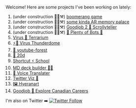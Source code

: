 Welcome! Here are some projects I've been working on lately:

1. (under construction 👷‍♂️⚒) [boomerang game](https://boomeranggame.netlify.app)
1. (under construction 👷‍♂️⚒) [some kinda AR memory palace](https://arhittest.netlify.app)
1. (under construction 👷‍♂️⚒) [Goodjob 2 🎈 Scrollyteller](https://www.botsketball.com/)
1. (under construction 👷‍♂️⚒) [🤖 Plenty of Bots 🎣](https://www.botsketball.com/)
1. [Virus 🦠 Terrarium](https://virus-terrarium.netlify.app/)
1. [⚡🦠 Virus Thunderdome](https://virus-thunderdome.netlify.app/)
1. [🌳 youtube-forest](http://youtube-forest.netlify.app/)
1. [🎲 20d](https://20d.netlify.app/)
1. [Shortcut ⚡ School](https://shortcut.school/)
1. [MD deck builder 🐱‍🚀](https://mdx-online.netlify.app/)
1. [💬 Voice Translater](https://mdx-online.netlify.app/)
1. [Twitter Viz 🐤](https://twitter-viz.netlify.app/)
1. [🖼 Hyeranart](https://hyeranart.netlify.app/)
1. [Goodjob 🎈 Explore Canadian Careers](https://danielacorner.github.io/pave__react/)

I'm also on Twitter ➡️ [![Twitter Follow](https://img.shields.io/twitter/follow/danielacorner.svg?style=social)](https://twitter.com/danielacorner)  
